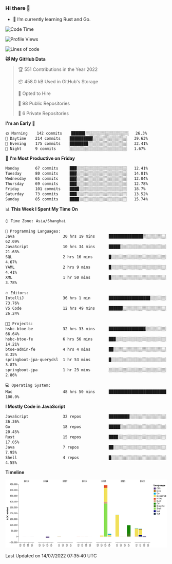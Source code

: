 ### Hi there 👋

- 🌱 I’m currently learning Rust and Go.

<!--START_SECTION:waka-->
![Code Time](http://img.shields.io/badge/Code%20Time-578%20hrs%2019%20mins-blue)

![Profile Views](http://img.shields.io/badge/Profile%20Views-0-blue)

![Lines of code](https://img.shields.io/badge/From%20Hello%20World%20I%27ve%20Written-895%20Thousand%20lines%20of%20code-blue)

**🐱 My GitHub Data** 

> 🏆 551 Contributions in the Year 2022
 > 
> 📦 458.0 kB Used in GitHub's Storage 
 > 
> 💼 Opted to Hire
 > 
> 📜 98 Public Repositories 
 > 
> 🔑 6 Private Repositories  
 > 
**I'm an Early 🐤** 

```text
🌞 Morning    142 commits    ██████░░░░░░░░░░░░░░░░░░░   26.3% 
🌆 Daytime    214 commits    ██████████░░░░░░░░░░░░░░░   39.63% 
🌃 Evening    175 commits    ████████░░░░░░░░░░░░░░░░░   32.41% 
🌙 Night      9 commits      ░░░░░░░░░░░░░░░░░░░░░░░░░   1.67%

```
📅 **I'm Most Productive on Friday** 

```text
Monday       67 commits     ███░░░░░░░░░░░░░░░░░░░░░░   12.41% 
Tuesday      80 commits     ███░░░░░░░░░░░░░░░░░░░░░░   14.81% 
Wednesday    65 commits     ███░░░░░░░░░░░░░░░░░░░░░░   12.04% 
Thursday     69 commits     ███░░░░░░░░░░░░░░░░░░░░░░   12.78% 
Friday       101 commits    ████░░░░░░░░░░░░░░░░░░░░░   18.7% 
Saturday     73 commits     ███░░░░░░░░░░░░░░░░░░░░░░   13.52% 
Sunday       85 commits     ████░░░░░░░░░░░░░░░░░░░░░   15.74%

```


📊 **This Week I Spent My Time On** 

```text
⌚︎ Time Zone: Asia/Shanghai

💬 Programming Languages: 
Java                     30 hrs 19 mins      ███████████████░░░░░░░░░░   62.09% 
JavaScript               10 hrs 34 mins      █████░░░░░░░░░░░░░░░░░░░░   21.63% 
SQL                      2 hrs 16 mins       █░░░░░░░░░░░░░░░░░░░░░░░░   4.67% 
YAML                     2 hrs 9 mins        █░░░░░░░░░░░░░░░░░░░░░░░░   4.41% 
XML                      1 hr 50 mins        █░░░░░░░░░░░░░░░░░░░░░░░░   3.78%

🔥 Editors: 
IntelliJ                 36 hrs 1 min        ██████████████████░░░░░░░   73.76% 
VS Code                  12 hrs 49 mins      ██████░░░░░░░░░░░░░░░░░░░   26.24%

🐱‍💻 Projects: 
hsbc-btoe-be             32 hrs 33 mins      ████████████████░░░░░░░░░   66.64% 
hsbc-btoe-fe             6 hrs 56 mins       ███░░░░░░░░░░░░░░░░░░░░░░   14.21% 
btoe-admin-fe            4 hrs 4 mins        ██░░░░░░░░░░░░░░░░░░░░░░░   8.35% 
springboot-jpa-querydsl  1 hr 53 mins        █░░░░░░░░░░░░░░░░░░░░░░░░   3.87% 
springboot-jpa           1 hr 23 mins        ░░░░░░░░░░░░░░░░░░░░░░░░░   2.86%

💻 Operating System: 
Mac                      48 hrs 50 mins      █████████████████████████   100.0%

```

**I Mostly Code in JavaScript** 

```text
JavaScript               32 repos            █████████░░░░░░░░░░░░░░░░   36.36% 
Go                       18 repos            █████░░░░░░░░░░░░░░░░░░░░   20.45% 
Rust                     15 repos            ████░░░░░░░░░░░░░░░░░░░░░   17.05% 
Java                     7 repos             ██░░░░░░░░░░░░░░░░░░░░░░░   7.95% 
Shell                    4 repos             █░░░░░░░░░░░░░░░░░░░░░░░░   4.55%

```


**Timeline**

![Chart not found](https://raw.githubusercontent.com/elton/elton/main/charts/bar_graph.png) 


 Last Updated on 14/07/2022 07:35:40 UTC
<!--END_SECTION:waka-->

<!--
**elton/elton** is a ✨ _special_ ✨ repository because its `README.md` (this file) appears on your GitHub profile.

Here are some ideas to get you started:

- 🔭 I’m currently working on ...
- 🌱 I’m currently learning ...
- 👯 I’m looking to collaborate on ...
- 🤔 I’m looking for help with ...
- 💬 Ask me about ...
- 📫 How to reach me: ...
- 😄 Pronouns: ...
- ⚡ Fun fact: ...
-->
